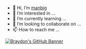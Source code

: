 - 👋 Hi, I’m [manbig](https://discord.gg/Ak8ruGaT)
- 👀 I’m interested in ...
- 🌱 I’m currently learning ...
- 💞️ I’m looking to collaborate on ...
- 📫 How to reach me ...

[![Braydon's GitHub Banner](./assets/GitHubHeader.png)](https://braydoncoyer.dev)

<!---
MANBIG69/MANBIG69 is a ✨ special ✨ repository because its `README.md` (this file) appears on your GitHub profile.
You can click the Preview link to take a look at your changes.
--->
